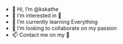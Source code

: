 - 👋 Hi, I’m @kskathe 
- 👀 I’m interested in 🚀
- 🌱 I’m currently learning Everything  
- 💞️ I’m looking to collaborate on my passion 
- 📫 Contact me on my 📧

<!---
kskathe/kskathe is a ✨ special ✨ repository because its `README.md` (this file) appears on your GitHub profile.
You can click the Preview link to take a look at your changes.
--->
